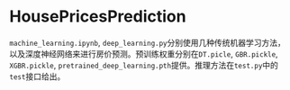 # HousePricesPrediction

`machine_learning.ipynb`, `deep_learning.py`分别使用几种传统机器学习方法，以及深度神经网络来进行房价预测。预训练权重分别在`DT.picle`, `GBR.pickle`, `XGBR.pickle`, `pretrained_deep_learning.pth`提供。推理方法在`test.py`中的`test`接口给出。
